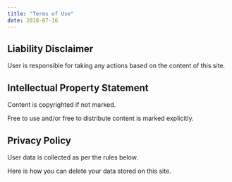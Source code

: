 ```yaml
---
title: "Terms of Use"
date: 2018-07-16
---
```

## Liability Disclaimer

User is responsible for taking any actions based on the content of this site.

## Intellectual Property Statement

Content is copyrighted if not marked.

Free to use and/or free to distribute content is marked explicitly.

## Privacy Policy

User data is collected as per the rules below.

Here is how you can delete your data stored on this site.
